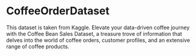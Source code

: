 # CoffeeOrderDataset

This dataset is taken from Kaggle. Elevate your data-driven coffee journey with the Coffee Bean Sales Dataset, a treasure trove of information that delves into the world of coffee orders, customer profiles, and an extensive range of coffee products. 
